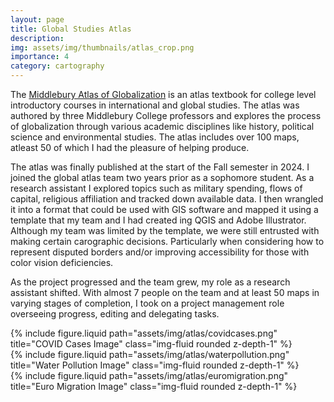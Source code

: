 ```yaml
---
layout: page
title: Global Studies Atlas
description: 
img: assets/img/thumbnails/atlas_crop.png
importance: 4
category: cartography
---
```


The [Middlebury Atlas of Globalization](https://www.langenscheidt.com/shop/englisch/middlebury-atlas-of-globalization-SW50013?srsltid=AfmBOoqcND4qE6kT0WviLjYcHgRB_k4lP0jtJYCV7HFWz9MuA521LBOc) is an atlas textbook for college level introductory courses in international and global studies. The atlas was authored by three Middlebury College professors and explores the process of globalization through various academic disciplines like history, political science and environmental studies. The atlas includes over 100 maps, atleast 50 of which I had the pleasure of helping produce. 

The atlas was finally published at the start of the Fall semester in 2024. I joined the global atlas team two years prior as a sophomore student. As a research assistant I explored topics such as military spending, flows of capital, religious affiliation and tracked down available data. I then wrangled it into a format that could be used with GIS software and mapped it using a template that my team and I had created ing QGIS and Adobe Illustrator. Although my team was limited by the template, we were still entrusted with making certain carographic decisions. Particularly when considering how to represent disputed borders and/or improving accessibility for those with color vision deficiencies. 

As the project progressed and the team grew, my role as a research assistant shifted. With almost 7 people on the team and at least 50 maps in varying stages of completion, I took on a project management role overseeing progress, editing and delegating tasks. 

<div class="row justify-content-sm-center">
  <div class="col-12 mt-3 mt-md-0">
    {% include figure.liquid path="assets/img/atlas/covidcases.png" title="COVID Cases Image" class="img-fluid rounded z-depth-1" %}
  </div>
</div>

<div class="row justify-content-sm-center">
  <div class="col-12 mt-3 mt-md-0">
    {% include figure.liquid path="assets/img/atlas/waterpollution.png" title="Water Pollution Image" class="img-fluid rounded z-depth-1" %}
  </div>
</div>

<div class="row justify-content-sm-center">
  <div class="col-12 mt-3 mt-md-0">
    {% include figure.liquid path="assets/img/atlas/euromigration.png" title="Euro Migration Image" class="img-fluid rounded z-depth-1" %}
  </div>
</div>
